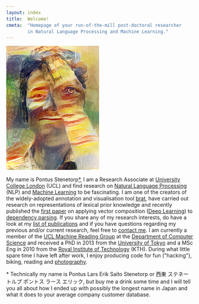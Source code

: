 ```yaml
---
layout: index
title:  Welcome!
cmeta:  "Homepage of your run-of-the-mill post-doctoral researcher
        in Natural Language Processing and Machine Learning."
---
```


<a href="img/brain_ct_scan_2014-04-05.jpg" style="cursor: default">
    <img id="portrait" src="img/pontus_stenetorp_eye-painting_-_2013-05-25_neural-style_-_2015-09-03.png"
        alt="Pontus Stenetorp covering his left eye with an eye painted on the back of his hand"/>
</a>
<script type="text/javascript">
// Display the original image on mouse-over.
portrait.addEventListener('mouseenter', function(event) {
    portrait.src='img/pontus_stenetorp_eye-painting_-_2013-05-25.jpg'
})
portrait.addEventListener('mouseout', function(event) {
    portrait.src='img/pontus_stenetorp_eye-painting_-_2013-05-25_neural-style_-_2015-09-03.png'
})
</script>

My name is Pontus Stenetorp<a class="fnote" href="#fnote-name">*</a>,
I am a Research Associate at [University College London][ucl] (UCL) and find
research on [Natural Language Processing][nlp] (NLP) and [Machine Learning][ml]
to be fascinating.
I am one of the creators of the widely-adopted annotation and visualisation tool
[brat][brat], have carried out research on representations of lexical prior
knowledge and recently published the [first paper][trans] on applying
vector composition
([Deep Learning][deep]) to [dependency parsing][dep].
If you share any of my research interests, do have a look at
my [list of publications][pubs] and if you have questions regarding
my previous and/or current research, feel free to [contact me][contact].
I am currently a member of the [UCL Machine Reading Group][uclmr]
at the [Department of Computer Science][uclcs] and received a PhD in 2013
from the [University of Tokyo][todai] and a MSc Eng in 2010 from the
[Royal Institute of Technology][kth] (KTH).
During what little spare time I have left after work, I enjoy producing code
for fun ("hacking"), biking, reading and [photography][photo].

<p class="fnote" id="fnote-name">* Technically my name is Pontus Lars Erik
Saito Stenetorp or
西東 ステネートルプ ポントス ラース エリック,
but buy me a drink some time and I will tell you all about how
I ended up with possibly the longest name in Japan and what it does to your
average company customer database.</p>

[brat]:     http://brat.nlplab.org/
[contact]:  /contact.html
[deep]:     https://en.wikipedia.org/wiki/Deep_learning
[dep]:      http://en.wikipedia.org/wiki/Dependency_grammar
[kth]:      http://www.kth.se/?l=en_UK
[ml]:       https://en.wikipedia.org/wiki/Machine_learning
[nlp]:      https://en.wikipedia.org/wiki/Natural_language_processing
[photo]:    /photography.html
[pubs]:     /publications.html
[todai]:    http://www.u-tokyo.ac.jp/index_e.html
[trans]:    /res/pdf/stenetorp2013transition.pdf
[ucl]:      http://www.ucl.ac.uk/
[uclcs]:    http://www.cs.ucl.ac.uk/
[uclmr]:    http://mr.cs.ucl.ac.uk/

